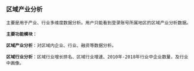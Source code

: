 ### 区域产业分析

`主要是用于产业、行业多维度数据分析。用户只能看到登录账号所属地区的区域产业分析数据。`

**`主要功能模块：`**

**`区域产业分析`**`：对区域内企业、行业、融资等数据分析。`

**`区域行业分析`**`：区域行业增长排名、区域行业增速、2010年-2018年行业中企业数量，及行业中画像。`

